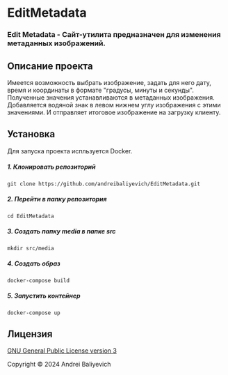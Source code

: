 # EditMetadata


### Edit Metadata - Сайт-утилита предназначен для изменения метаданных изображений.


## Описание проекта

Имеется возможность выбрать изображение, задать для него дату, время и координаты в формате "градусы, минуты и секунды". Полученные значения устанавливаются в метаданных изображения. Добавляется водяной знак в левом нижнем углу изображения с этими значениями. И отправляет итоговое изображение на загрузку клиенту.


## Установка

Для запуска проекта испльзуется Docker.

##### 1. Клонировать репозиторий

    git clone https://github.com/andreibaliyevich/EditMetadata.git

##### 2. Перейти в папку репозитория

    cd EditMetadata

##### 3. Создать папку media в папке src

    mkdir src/media

##### 4. Создать образ

    docker-compose build

##### 5. Запустить контейнер

    docker-compose up


## Лицензия

[GNU General Public License version 3](https://opensource.org/licenses/GPL-3.0)

Copyright © 2024 Andrei Baliyevich
